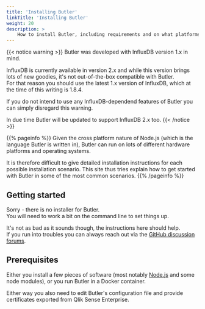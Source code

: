 ```yaml
---
title: 'Installing Butler'
linkTitle: 'Installing Butler'
weight: 20
description: >
    How to install Butler, including requirements and on what platforms Butler can be installed.
---
```


{{< notice warning >}}
Butler was developed with InfluxDB version 1.x in mind.  

InfluxDB is currently available in version 2.x and while this version brings lots of new goodies, it's not out-of-the-box compatible with Butler.  
For that reason you should use the latest 1.x version of InfluxDB, which at the time of this writing is 1.8.4.

If you do not intend to use any InfluxDB-dependend features of Butler you can simply disregard this warning.

In due time Butler will be updated to support InfluxDB 2.x too.
{{< /notice >}}

{{% pageinfo %}}
Given the cross platform nature of Node.js (which is the language Butler is written in), Butler can run on lots of different hardware platforms and operating systems.

It is therefore difficult to give detailed installation instructions for each possible installation scenario. This site thus tries explain how to get started with Butler in some of the most common scenarios.
{{% /pageinfo %}}

## Getting started

Sorry - there is no installer for Butler.  
You will need to work a bit on the command line to set things up.

It's not as bad as it sounds though, the instructions here should help.  
If you run into troubles you can always reach out via the [GitHub discussion forums](https://github.com/ptarmiganlabs/butler/discussions).

## Prerequisites

Either you install a few pieces of software (most notably [Node.js](https://nodejs.org/en/) and some node modules), or you run Butler in a Docker container.

Either way you also need to edit Butler's configuration file and provide certificates exported from Qlik Sense Enterprise.
